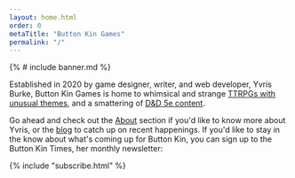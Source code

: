 ```yaml
---
layout: home.html
order: 0
metaTitle: "Button Kin Games"
permalink: "/"
---
```


{% # include banner.md %}

<p>
    Established in 2020 by game designer, writer, and web developer, Yvris Burke, Button Kin Games is home to whimsical and strange <a href="/games">TTRPGs with unusual themes</a>, and a smattering of <a href="/adventures">D&D 5e content</a>.
</p><p>
    Go ahead and check out the <a href="/about">About</a> section if you'd like to know more about Yvris, or the <a href="/blog">blog</a> to catch up on recent happenings. If you'd like to stay in the know about what's coming up for Button Kin, you can sign up to the Button Kin Times, her monthly newsletter:
</p>
<div>
    {% include "subscribe.html" %}
</div>

